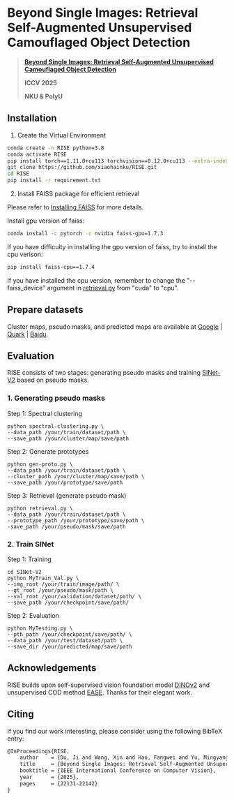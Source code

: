 # Beyond Single Images: Retrieval Self-Augmented Unsupervised Camouflaged Object Detection

> [**Beyond Single Images: Retrieval Self-Augmented Unsupervised Camouflaged Object Detection**](https://openaccess.thecvf.com/content/ICCV2025/papers/Du_Beyond_Single_Images_Retrieval_Self-Augmented_Unsupervised_Camouflaged_Object_Detection_ICCV_2025_paper.pdf)
>
> **ICCV 2025**
>
> **NKU & PolyU**


## Installation

1. Create the Virtual Environment

```bash
conda create -n RISE python=3.8
conda activate RISE
pip install torch==1.11.0+cu113 torchvision==0.12.0+cu113 --extra-index-url https://download.pytorch.org/whl/cu113
git clone https://github.com/xiaohainku/RISE.git
cd RISE
pip install -r requirement.txt
```

2. Install FAISS package for efficient retrieval

Please refer to [Installing FAISS](https://github.com/facebookresearch/faiss/blob/main/INSTALL.md) for more details.

Install gpu version of faiss:

```bash
conda install -c pytorch -c nvidia faiss-gpu=1.7.3
```

If you have difficulty in installing the gpu version of faiss, try to install the cpu verison:

```bash
pip install faiss-cpu==1.7.4
```

If you have installed the cpu version, remember to change the "--faiss_device" argument in [retrieval.py](/retrieval.py)  from "cuda" to "cpu".



## Prepare datasets

Cluster maps, pseudo masks, and predicted maps are available at [Google](https://drive.google.com/file/d/1ZxKU6AekCHQCyNAo2bPIptHX-m3eNvDT/view?usp=drive_link) | [Quark](https://pan.quark.cn/s/9f0a30f67b84?pwd=cE8u) | [Baidu](https://pan.baidu.com/s/1VoBZp0DzQCdfgvBsas1QaQ?pwd=6uks).

## Evaluation

RISE consists of two stages: generating pseudo masks and training [SINet-V2](https://github.com/GewelsJI/SINet-V2) based on pseudo masks.

### 1. Generating pseudo masks

Step 1: Spectral clustering

```shell
python spectral-clustering.py \
--data_path /your/train/dataset/path \
--save_path /your/cluster/map/save/path
```

Step 2: Generate prototypes

```shell
python gen-proto.py \
--data_path /your/train/dataset/path \
--cluster_path /your/cluster/map/save/path \
--save_path /your/prototype/save/path
```

Step 3: Retrieval (generate pseudo mask)

```shell
python retrieval.py \
--data_path /your/train/dataset/path \
--prototype_path /your/prototype/save/path \
-save_path /your/pseudo/mask/save/path
```

### 2. Train SINet

Step 1: Training

```shell
cd SINet-V2
python MyTrain_Val.py \
--img_root /your/train/image/path/ \
--gt_root /your/pseudo/mask/path \
--val_root /your/validation/dataset/path/ \
--save_path /your/checkpoint/save/path/
```

Step 2: Evaluation

```shell
python MyTesting.py \
--pth_path /your/checkpoint/save/path/ \
--data_path /your/test/dataset/path \
--save_dir /your/predicted/map/save/path
```

## Acknowledgements

RISE builds upon self-supervised vision foundation model [DINOv2](https://github.com/facebookresearch/dinov2) and unsupervised COD method [EASE](https://github.com/xiaohainku/EASE). Thanks for their elegant work.

## Citing

If you find our work interesting, please consider using the following BibTeX entry:

```latex
@InProceedings{RISE,
    author    = {Du, Ji and Wang, Xin and Hao, Fangwei and Yu, Mingyang and Chen, Chunyuan and Wu, Jiesheng and Wang, Bin and Xu, Jing and Li, Ping},
    title     = {Beyond Single Images: Retrieval Self-Augmented Unsupervised Camouflaged Object Detection},
    booktitle = {IEEE International Conference on Computer Vision},
    year      = {2025},
    pages     = {22131-22142}
}
```

